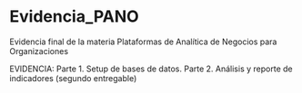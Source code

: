 # Evidencia_PANO
Evidencia final de la materia Plataformas de Analítica de Negocios para Organizaciones

EVIDENCIA: Parte 1. Setup de bases de datos. Parte 2. Análisis y reporte de indicadores (segundo entregable)
